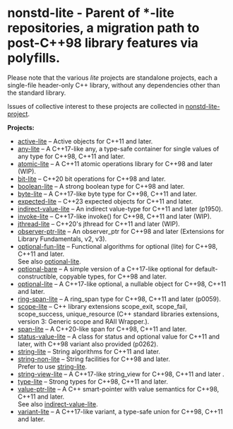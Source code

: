# nonstd-lite - Parent of *-lite repositories, a migration path to post-C++98 library features via polyfills.

Please note that the various _lite_ projects are standalone projects, each a single-file header-only C++ library, without any dependencies other than the standard library.

Issues of collective interest to these projects are collected in [nonstd-lite-project](https://github.com/martinmoene/nonstd-lite-project).

**Projects:**

- [active-lite](https://github.com/martinmoene/active-lite) &ndash; Active objects for C++11 and later.
- [any-lite](https://github.com/martinmoene/any-lite) &ndash; A C++17-like any, a type-safe container for single values of any type for C++98, C++11 and later.
- [atomic-lite](https://github.com/martinmoene/atomic-lite) &ndash; A C++11 atomic operations library for C++98 and later (WIP).
- [bit-lite](https://github.com/martinmoene/bit-lite) &ndash; C++20 bit operations for C++98 and later.
- [boolean-lite](https://github.com/martinmoene/boolean-lite) &ndash; A strong boolean type for C++98 and later.
- [byte-lite](https://github.com/martinmoene/byte-lite) &ndash; A C++17-like byte type for C++98, C++11 and later.
- [expected-lite](https://github.com/martinmoene/expected-lite) &ndash; C++23 expected objects for C++11 and later.
- [indirect-value-lite](https://github.com/martinmoene/indirect-value-lite) &ndash; An indirect value-type for C++11 and later (p1950).
- [invoke-lite](https://github.com/martinmoene/invoke-lite) &ndash; C++17-like invoke() for C++98, C++11 and later (WIP).
- [jthread-lite](https://github.com/martinmoene/jthread-lite) &ndash; C++20's jthread for C++11 and later (WIP).
- [observer-ptr-lite](https://github.com/martinmoene/observer-ptr-lite) &ndash; An observer_ptr for C++98 and later (Extensions for Library Fundamentals, v2, v3).
- [optional-fun-lite](https://github.com/martinmoene/optional-fun-lite) &ndash; Functional algorithms for optional (lite) for C++98, C++11 and later.  
  See also [optional-lite](https://github.com/martinmoene/optional-lite).
- [optional-bare](https://github.com/martinmoene/optional-lite) &ndash; A simple version of a C++17-like optional for default-constructible, copyable types, for C++98 and later.
- [optional-lite](https://github.com/martinmoene/optional-lite) &ndash; A C++17-like optional, a nullable object for C++98, C++11 and later.
- [ring-span-lite](https://github.com/martinmoene/ring-span-lite) &ndash; A ring_span type for C++98, C++11 and later (p0059).
- [scope-lite](https://github.com/martinmoene/scope-lite) &ndash; C++ library extensions scope_exit, scope_fail, scope_success, unique_resource (C++ standard libraries extensions, version 3: Generic scope and RAII Wrapper.).
- [span-lite](https://github.com/martinmoene/span-lite) &ndash; A C++20-like span for C++98, C++11 and later.
- [status-value-lite](https://github.com/martinmoene/status-value-lite) &ndash; A class for status and optional value for C++11 and later, with C++98 variant also provided (p0262).
- [string-lite](https://github.com/martinmoene/string-lite) &ndash; String algorithms for C++11 and later.
- [string-non-lite](https://github.com/martinmoene/string-non-lite) &ndash; String facilities for C++98 and later.  
  Prefer to use [string-lite](https://github.com/martinmoene/string-lite).
- [string-view-lite](https://github.com/martinmoene/string-view-lite) &ndash; A C++17-like string_view for C++98, C++11 and later .
- [type-lite](https://github.com/martinmoene/type-lite) &ndash; Strong types for C++98, C++11 and later.
- [value-ptr-lite](https://github.com/martinmoene/value-ptr-lite) &ndash; A C++ smart-pointer with value semantics for C++98, C++11 and later.   
  See also [indirect-value-lite](https://github.com/martinmoene/indirect-value-lite).
- [variant-lite](https://github.com/martinmoene/variant-lite) &ndash; A C++17-like variant, a type-safe union for C++98, C++11 and later.

<!-- 
- [numeric-lite](https://github.com/martinmoene/numeric-lite) &ndash; 
- [rpc-lite](https://github.com/martinmoene/rpc-lite) PM
- [typetag-lite](https://github.com/martinmoene/typetag-lite) &ndash; 
-->
